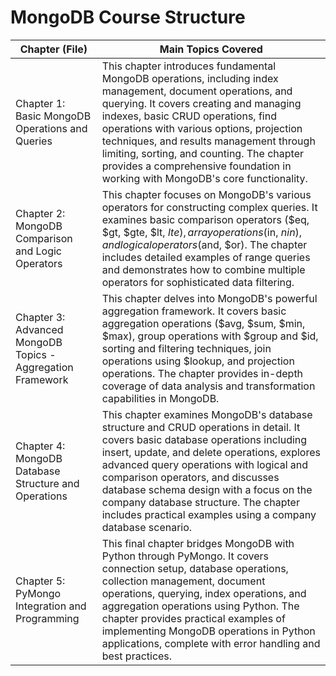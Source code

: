 
# MongoDB Course Structure

| Chapter (File) | Main Topics Covered |
|----------------|-------------------|
| Chapter 1: Basic MongoDB Operations and Queries | This chapter introduces fundamental MongoDB operations, including index management, document operations, and querying. It covers creating and managing indexes, basic CRUD operations, find operations with various options, projection techniques, and results management through limiting, sorting, and counting. The chapter provides a comprehensive foundation in working with MongoDB's core functionality. |
| Chapter 2: MongoDB Comparison and Logic Operators | This chapter focuses on MongoDB's various operators for constructing complex queries. It examines basic comparison operators ($eq, $gt, $gte, $lt, $lte), array operations ($in, $nin), and logical operators ($and, $or). The chapter includes detailed examples of range queries and demonstrates how to combine multiple operators for sophisticated data filtering. |
| Chapter 3: Advanced MongoDB Topics - Aggregation Framework | This chapter delves into MongoDB's powerful aggregation framework. It covers basic aggregation operations ($avg, $sum, $min, $max), group operations with $group and $id, sorting and filtering techniques, join operations using $lookup, and projection operations. The chapter provides in-depth coverage of data analysis and transformation capabilities in MongoDB. |
| Chapter 4: MongoDB Database Structure and Operations | This chapter examines MongoDB's database structure and CRUD operations in detail. It covers basic database operations including insert, update, and delete operations, explores advanced query operations with logical and comparison operators, and discusses database schema design with a focus on the company database structure. The chapter includes practical examples using a company database scenario. |
| Chapter 5: PyMongo Integration and Programming | This final chapter bridges MongoDB with Python through PyMongo. It covers connection setup, database operations, collection management, document operations, querying, index operations, and aggregation operations using Python. The chapter provides practical examples of implementing MongoDB operations in Python applications, complete with error handling and best practices. |
